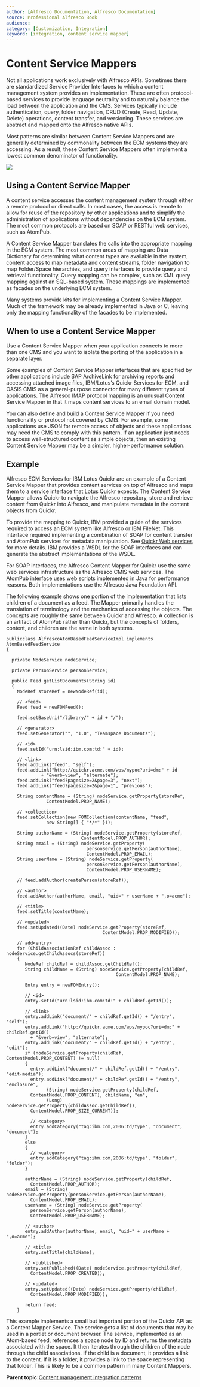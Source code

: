 ```yaml
---
author: [Alfresco Documentation, Alfresco Documentation]
source: Professional Alfresco Book
audience: 
category: [Customization, Integration]
keyword: [integration, content service mapper]
---
```


# Content Service Mappers

Not all applications work exclusively with Alfresco APIs. Sometimes there are standardized Service Provider Interfaces to which a content management system provides an implementation. These are often protocol-based services to provide language neutrality and to naturally balance the load between the application and the CMS. Services typically include authentication, query, folder navigation, CRUD \(Create, Read, Update, Delete\) operations, content transfer, and versioning. These services are abstract and mapped onto the Alfresco native APIs.

Most patterns are similar between Content Service Mappers and are generally determined by commonality between the ECM systems they are accessing. As a result, these Content Service Mappers often implement a lowest common denominator of functionality.

![](../images/17-1.png)

## Using a Content Service Mapper

A content service accesses the content management system through either a remote protocol or direct calls. In most cases, the access is remote to allow for reuse of the repository by other applications and to simplify the administration of applications without dependencies on the ECM system. The most common protocols are based on SOAP or RESTful web services, such as AtomPub.

A Content Service Mapper translates the calls into the appropriate mapping in the ECM system. The most common areas of mapping are Data Dictionary for determining what content types are available in the system, content access to map metadata and content streams, folder navigation to map Folder/Space hierarchies, and query interfaces to provide query and retrieval functionality. Query mapping can be complex, such as XML query mapping against an SQL-based system. These mappings are implemented as facades on the underlying ECM system.

Many systems provide kits for implementing a Content Service Mapper. Much of the framework may be already implemented in Java or C, leaving only the mapping functionality of the facades to be implemented.

## When to use a Content Service Mapper

Use a Content Service Mapper when your application connects to more than one CMS and you want to isolate the porting of the application in a separate layer.

Some examples of Content Service Mapper interfaces that are specified by other applications include SAP ArchiveLink for archiving reports and accessing attached image files, IBM/Lotus’s Quickr Services for ECM, and OASIS CMIS as a general-purpose connector for many different types of applications. The Alfresco IMAP protocol mapping is an unusual Content Service Mapper in that it maps content services to an email domain model.

You can also define and build a Content Service Mapper if you need functionality or protocol not covered by CMIS. For example, some applications use JSON for remote access of objects and these applications may need the CMS to comply with this pattern. If an application just needs to access well-structured content as simple objects, then an existing Content Service Mapper may be a simpler, higher-performance solution.

## Example

Alfresco ECM Services for IBM Lotus Quickr are an example of a Content Service Mapper that provides content services on top of Alfresco and maps them to a service interface that Lotus Quickr expects. The Content Service Mapper allows Quickr to navigate the Alfresco repository, store and retrieve content from Quickr into Alfresco, and manipulate metadata in the content objects from Quickr.

To provide the mapping to Quickr, IBM provided a guide of the services required to access an ECM system like Alfresco or IBM FileNet. This interface required implementing a combination of SOAP for content transfer and AtomPub services for metadata manipulation. See [Quickr Web services](http://www-10.lotus.com/ldd/lqwiki.nsf/dx/web-services-for-documents) for more details. IBM provides a WSDL for the SOAP interfaces and can generate the abstract implementations of the WSDL.

For SOAP interfaces, the Alfresco Content Mapper for Quickr use the same web services infrastructure as the Alfresco CMIS web services. The AtomPub interface uses web scripts implemented in Java for performance reasons. Both implementations use the Alfresco Java Foundation API.

The following example shows one portion of the implementation that lists children of a document as a feed. The Mapper primarily handles the translation of terminology and the mechanics of accessing the objects. The concepts are roughly the same between Quickr and Alfresco. A collection is an artifact of AtomPub rather than Quickr, but the concepts of folders, content, and children are the same in both systems.

```
publicclass AlfrescoAtomBasedFeedServiceImpl implements AtomBasedFeedService
{    

  private NodeService nodeService;

  private PersonService personService;

  public Feed getListDocuments(String id)
  {
    NodeRef storeRef = newNodeRef(id);

    // <feed>
    Feed feed = newFOMFeed();

    feed.setBaseUri("/library/" + id + "/");

    // <generator>
    feed.setGenerator("", "1.0", "Teamspace Documents");

    // <id>
    feed.setId("urn:lsid:ibm.com:td:" + id);

    // <link>
    feed.addLink("feed", "self");
    feed.addLink("http://quickr.acme.com/wps/mypoc?uri=dm:" + id
             + "&verb=view", "alternate");
    feed.addLink("feed?pagesize=2&page=3", "next");
    feed.addLink("feed?pagesize=2&page=1", "previous");

    String contentName = (String) nodeService.getProperty(storeRef,
               ContentModel.PROP_NAME);

    // <collection>
    feed.setCollection(new FOMCollection(contentName, "feed",
               new String[] { "*/*" }));

    String authorName = (String) nodeService.getProperty(storeRef,
                            ContentModel.PROP_AUTHOR);
    String email = (String) nodeService.getProperty(
                              personService.getPerson(authorName),
                              ContentModel.PROP_EMAIL);
    String userName = (String) nodeService.getProperty(
                              personService.getPerson(authorName),
                              ContentModel.PROP_USERNAME);

    // feed.addAuthor(createPerson(storeRef));

    // <author>
    feed.addAuthor(authorName, email, "uid=" + userName + ",o=acme");

    // <title>
    feed.setTitle(contentName);

    // <updated>
    feed.setUpdated((Date) nodeService.getProperty(storeRef,
                                    ContentModel.PROP_MODIFIED));

    // add<entry>
    for (ChildAssociationRef childAssoc : nodeService.getChildAssocs(storeRef))
    {
       NodeRef childRef = childAssoc.getChildRef();
       String childName = (String) nodeService.getProperty(childRef,
                                         ContentModel.PROP_NAME);

       Entry entry = newFOMEntry();

       // <id>
       entry.setId("urn:lsid:ibm.com:td:" + childRef.getId());

       // <link>
       entry.addLink("document/" + childRef.getId() + "/entry", "self");
       entry.addLink("http://quickr.acme.com/wps/mypoc?uri=dm:" + childRef.getId()
         + "&verb=view", "alternate");
       entry.addLink("document/" + childRef.getId() + "/entry", "edit");
       if (nodeService.getProperty(childRef, ContentModel.PROP_CONTENT) != null)
       {
         entry.addLink("document/" + childRef.getId() + "/entry", "edit-media");
         entry.addLink("document/" + childRef.getId() + "/entry", "enclosure",
               (String) nodeService.getProperty(childRef,
         ContentModel.PROP_CONTENT), childName, "en",
               (Long) nodeService.getProperty(childAssoc.getChildRef(),
         ContentModel.PROP_SIZE_CURRENT));

         // <category>
         entry.addCategory("tag:ibm.com,2006:td/type", "document", "document");
       }
       else
       {
         // <category>
         entry.addCategory("tag:ibm.com,2006:td/type", "folder", "folder");
       }

       authorName = (String) nodeService.getProperty(childRef,
         ContentModel.PROP_AUTHOR);
       email = (String) nodeService.getProperty(personService.getPerson(authorName),
         ContentModel.PROP_EMAIL);
       userName = (String) nodeService.getProperty(
         personService.getPerson(authorName),
         ContentModel.PROP_USERNAME);

       // <author>
       entry.addAuthor(authorName, email, "uid=" + userName + ",o=acme");

       // <title>
       entry.setTitle(childName);

       // <published>
       entry.setPublished((Date) nodeService.getProperty(childRef,
         ContentModel.PROP_CREATED));

       // <updated>
       entry.setUpdated((Date) nodeService.getProperty(childRef,
         ContentModel.PROP_MODIFIED));

       return feed;
    }

```

This example implements a small but important portion of the Quickr API as a Content Mapper Service. The service gets a list of documents that may be used in a portlet or document browser. The service, implemented as an Atom-based feed, references a space node by ID and returns the metadata associated with the space. It then iterates through the children of the node through the child associations. If the child is a document, it provides a link to the content. If it is a folder, it provides a link to the space representing that folder. This is likely to be a common pattern in many Content Mappers.

**Parent topic:**[Content management integration patterns](../concepts/integration-patterns.md)

